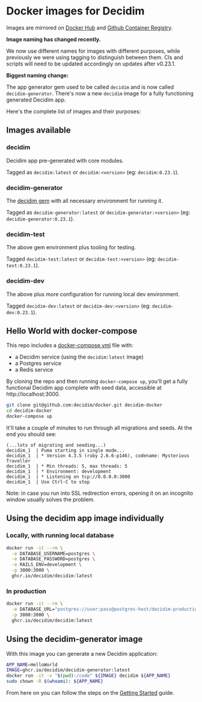 # Docker images for Decidim 

Images are mirrored on [Docker Hub](https://hub.docker.com/u/decidim) and [Github Container Registry](https://github.com/orgs/decidim/packages).

**Image naming has changed recently.**

We now use different names for images with different purposes, while previously we were using tagging to distinguish between them. CIs and scripts will need to be updated accordingly on updates after v0.23.1.

**Biggest naming change:** 

The app generator gem used to be called `decidim` and is now called `decidim-generator`. There's now a new `decidim` image for a fully functioning generated Decidim app.

Here's the complete list of images and their purposes:

## Images available

### decidim

Decidim app pre-generated with core modules.

Tagged as `decidim:latest` or `decidim:<version>` (eg: `decidim:0.23.1`). 

### decidim-generator

The [decidim gem](https://rubygems.org/gems/decidim) with all necessary environment for running it.

Tagged as `decidim-generator:latest` or `decidim-generator:<version>` (eg: `decidim-generator:0.23.1`).

### decidim-test

The above gem environment plus tooling for testing.

Tagged `decidim-test:latest` or `decidim-test:<version>` (eg: `decidim-test:0.23.1`).

### decidim-dev

The above plus more configuration for running local dev environment.

Tagged `decidim-dev:latest` or `decidim-dev:<version>` (eg: `decidim-dev:0.23.1`).

## Hello World with docker-compose

This repo includes a [docker-compose.yml](docker-compose.yml) file with:

- a Decidim service (using the `decidim:latest` image)
- a Postgres service
- a Redis service

By cloning the repo and then running `docker-compose up`, you'll get a fully functional Decidim app complete with seed data, accessible at http://localhost:3000.

```bash
git clone git@github.com:decidim/docker.git decidim-docker
cd decidim-docker
docker-compose up
```
It'll take a couple of minutes to run through all migrations and seeds. At the end you should see:

```
(...lots of migrating and seeding...)
decidim_1  | Puma starting in single mode...
decidim_1  | * Version 4.3.5 (ruby 2.6.6-p146), codename: Mysterious Traveller
decidim_1  | * Min threads: 5, max threads: 5
decidim_1  | * Environment: development
decidim_1  | * Listening on tcp://0.0.0.0:3000
decidim_1  | Use Ctrl-C to stop
```

Note: in case you run into SSL redirection errors, opening it on an incognito window usually solves the problem.

## Using the decidim app image individually

### Locally, with running local database

```bash
docker run -it --rm \
  -e DATABASE_USERNAME=postgres \
  -e DATABASE_PASSWORD=postgres \
  -e RAILS_ENV=development \
  -p 3000:3000 \
  ghcr.io/decidim/decidim:latest
```

### In production

```bash
docker run -it --rm \
  -e DATABASE_URL="postgres://user:pass@postgres-host/decidim-production-db" \
  -p 3000:3000 \
  ghcr.io/decidim/decidim:latest
```

## Using the decidim-generator image

With this image you can generate a new Decidim application:

```bash
APP_NAME=HelloWorld
IMAGE=ghcr.io/decidim/decidim-generator:latest
docker run -it -v "$(pwd):/code" ${IMAGE} decidim ${APP_NAME}
sudo chown -R $(whoami): ${APP_NAME}
```

From here on you can follow the steps on the [Getting Started](https://docs.decidim.org/en/install/) guide.
